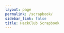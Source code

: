 ```yaml
---
layout: page
permalink: /scrapbook/
sidebar_link: false
title: HackClub Scrapbook
---
```


<script src="https://scrapbook.hackclub.com/scrapbookwidget.js"></script>
<script>displayScrapbookUsername('karmanyaahm', 'https://scrapbook.karmanyaah.malhotra.cc')</script>


